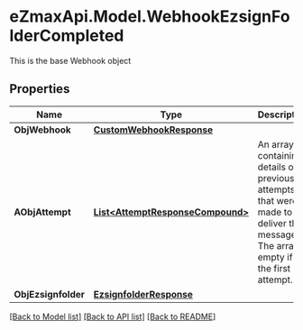 # eZmaxApi.Model.WebhookEzsignFolderCompleted
This is the base Webhook object

## Properties

Name | Type | Description | Notes
------------ | ------------- | ------------- | -------------
**ObjWebhook** | [**CustomWebhookResponse**](CustomWebhookResponse.md) |  | 
**AObjAttempt** | [**List&lt;AttemptResponseCompound&gt;**](AttemptResponse.md) | An array containing details of previous attempts that were made to deliver the message. The array is empty if it&#39;s the first attempt. | 
**ObjEzsignfolder** | [**EzsignfolderResponse**](EzsignfolderResponse.md) |  | 

[[Back to Model list]](../README.md#documentation-for-models) [[Back to API list]](../README.md#documentation-for-api-endpoints) [[Back to README]](../README.md)

